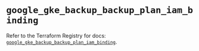 # `google_gke_backup_backup_plan_iam_binding`

Refer to the Terraform Registry for docs: [`google_gke_backup_backup_plan_iam_binding`](https://registry.terraform.io/providers/hashicorp/google/6.36.1/docs/resources/gke_backup_backup_plan_iam_binding).
